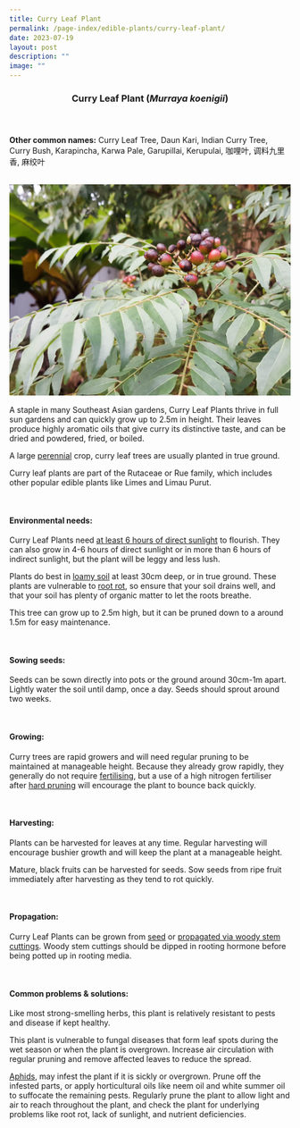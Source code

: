 ```yaml
---
title: Curry Leaf Plant
permalink: /page-index/edible-plants/curry-leaf-plant/
date: 2023-07-19
layout: post
description: ""
image: ""
---
```

<header>
	<h3>Curry Leaf Plant (<em>Murraya koenigii</em>)</h3>
</header>
	
<section>
	<p><strong>Other common names:</strong> Curry Leaf Tree, Daun Kari, Indian Curry Tree, Curry Bush, Karapincha, Karwa Pale, Garupillai, Kerupulai, 咖哩叶, 调料九里香, 麻绞叶</p>
	<br>
</section>

<section>
	<img title="Photo by Jacqueline Chua." src="/images/Plants/CurryLeafTree_JacChua.jpg">
	<p>A staple in many Southeast Asian gardens, Curry Leaf Plants thrive in full sun gardens and can quickly grow up to 2.5m in height. Their leaves produce highly aromatic oils that give curry its distinctive taste, and can be dried and powdered, fried, or boiled. </p>
	<p>A large <a href="/learn-more-about-gardening/glossary/#p">perennial</a> crop, curry leaf trees are usually planted in true ground. </p>
	<p>Curry leaf plants are part of the Rutaceae or Rue family, which includes other popular edible plants like Limes and Limau Purut. </p>       
	<br>
</section>

<section>
	<h4>Environmental needs:</h4>
	<p>Curry Leaf Plants need <a href="/page-index/horticulture-techniques/soil/">at least 6 hours of direct sunlight</a> to flourish. They can also grow in 4-6 hours of direct sunlight or in more than 6 hours of indirect sunlight, but the plant will be leggy and less lush.</p>
	<p>Plants do best in <a href="/page-index/horticulture-techniques/soil/">loamy soil</a> at least 30cm deep, or in true ground. These plants are vulnerable to <a href="/page-index/plant-problems/root-rot">root rot</a>, so ensure that your soil drains well, and that your soil has plenty of organic matter to let the roots breathe.</p>
	<p>This tree can grow up to 2.5m high, but it can be pruned down to a around 1.5m for easy maintenance.</p>
	<br>
</section>

<section>
  <h4>Sowing seeds:</h4>
	<p>Seeds can be sown directly into pots or the ground around 30cm-1m apart. Lightly water the soil until damp, once a day. Seeds should sprout around two weeks.</p>
	<br>
</section>

<section>
	<h4>Growing:</h4>
	<p>Curry trees are rapid growers and will need regular pruning to be maintained at manageable height. Because they already grow rapidly, they generally do not require <a href="/page-index/horticulture-techniques/fertilising">fertilising</a>, but a use of a high nitrogen fertiliser after <a href="/page-index/horticulture-techniques/pruning">hard pruning</a> will encourage the plant to bounce back quickly. </p>
	<br>
</section>

<section>
	<h4>Harvesting:</h4>
	<p>Plants can be harvested for leaves at any time. Regular harvesting will encourage bushier growth and will keep the plant at a manageable height.</p>
	<p>Mature, black fruits can be harvested for seeds. Sow seeds from ripe fruit immediately after harvesting as they tend to rot quickly.</p>
	<br>
</section>

<section>
	<h4>Propagation:</h4>
	<p>Curry Leaf Plants can be grown from <a href="/page-index/horticulture-techniques/propagating-by-seed">seed</a> or <a href="/page-index/horticulture-techniques/propagating-by-cuttings">propagated via woody stem cuttings</a>. Woody stem cuttings should be dipped in rooting hormone before being potted up in rooting media.</p>
	<br>
</section>

<section>
	<h4>Common problems &amp; solutions:</h4>
	<p>Like most strong-smelling herbs, this plant is relatively resistant to pests and disease if kept healthy.</p>
	<p>This plant is vulnerable to fungal diseases that form leaf spots during the wet season or when the plant is overgrown. Increase air circulation with regular pruning and remove affected leaves to reduce the spread.</p>
	<p><a href="/page-index/pests/aphids">Aphids</a>, may infest the plant if it is sickly or overgrown. Prune off the infested parts, or apply horticultural oils like neem oil and white summer oil to suffocate the remaining pests. Regularly prune the plant to allow light and air to reach throughout the plant, and check the plant for underlying problems like root rot, lack of sunlight, and nutrient deficiencies.</p>
	<br>
</section>